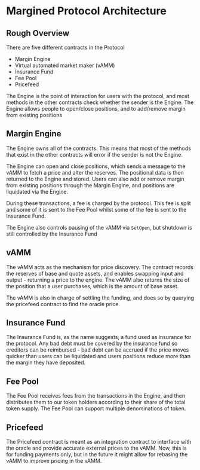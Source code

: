 # Margined Protocol Architecture

## Rough Overview

There are five different contracts in the Protocol

- Margin Engine
- Virtual automated market maker (vAMM)
- Insurance Fund
- Fee Pool
- Pricefeed

The Engine is the point of interaction for users with the protocol, and most methods in the other contracts check whether the sender is the Engine. The Engine allows people to open/close positions, and to add/remove margin from existing positions

## Margin Engine

The Engine owns all of the contracts. This means that most of the methods that exist in the other contracts will error if the sender is not the Engine.

The Engine can open and close positions, which sends a message to the vAMM to fetch a price and alter the reserves. The positional data is then returned to the Engine and stored. Users can also add or remove margin from existing positions through the Margin Engine, and positions are liquidated via the Engine.

During these transactions, a fee is charged by the protocol. This fee is split and some of it is sent to the Fee Pool whilst some of the fee is sent to the Insurance Fund.

The Engine also controls pausing of the vAMM via `SetOpen`, but shutdown is still controlled by the Insurance Fund

## vAMM

The vAMM acts as the mechanism for price discovery. The contract records the reserves of base and quote assets, and enables swapping input and output - returning a price to the engine. The vAMM also returns the size of the position that a user purchases, which is the amount of base asset.

The vAMM is also in charge of settling the funding, and does so by querying the pricefeed contract to find the oracle price.

## Insurance Fund

The Insurance Fund is, as the name suggests, a fund used as insurance for the protocol. Any bad debt must be covered by the insurance fund so creditors can be reimbursed - bad debt can be accrued if the price moves quicker than users can be liquidated and users positions reduce more than the margin they have deposited.

## Fee Pool

The Fee Pool receives fees from the transactions in the Engine, and then distributes them to our token holders according to their share of the total token supply. The Fee Pool can support multiple denominations of token.

## Pricefeed

The Pricefeed contract is meant as an integration contract to interface with the oracle and provide accurate external prices to the vAMM. Now, this is for funding payments only, but in the future it might allow for rebasing the vAMM to improve pricing in the vAMM.
